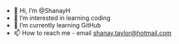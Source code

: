 - 👋 Hi, I’m @ShanayH
- 👀 I’m interested in learning coding
- 🌱 I’m currently learning GitHub
- 📫 How to reach me - email shanay.taylor@hotmail.com 

<!---
ShanayH/ShanayH is a ✨ special ✨ repository because its `README.md` (this file) appears on your GitHub profile.
You can click the Preview link to take a look at your changes.
--->
